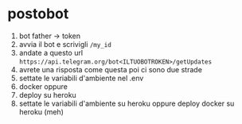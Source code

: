 # postobot
1. bot father -> token
2. avvia il bot e scrivigli `/my_id`
3. andate a questo url `https://api.telegram.org/bot<ILTUOBOTROKEN>/getUpdates`
4. avrete una risposta come questa
poi ci sono due strade
5. settate le variabili d'ambiente nel .env
6. docker
oppure
5. deploy su heroku
6. settate le variabili d'ambiente su heroku
oppure deploy docker su heroku (meh)